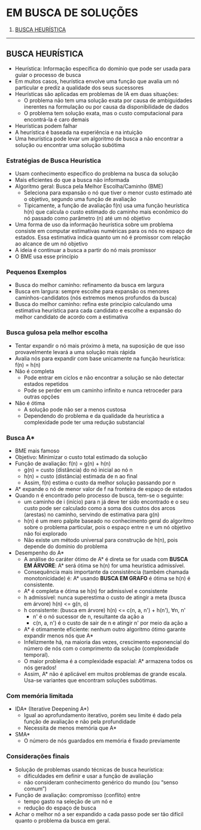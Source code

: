 # EM BUSCA DE SOLUÇÕES

1. [BUSCA HEURÍSTICA](#busca-heurística)
---

## BUSCA HEURÍSTICA
- Heurística: Informação específica do domínio que pode ser usada para guiar o processo de busca
- Em muitos casos, heurística envolve uma função que avalia um nó particular e prediz a qualidade dos seus sucessores
- Heurísticas são aplicadas em problemas de IA em duas situações:
    - O problema não tem uma solução exata por causa de ambiguidades inerentes na formulação ou por causa da disponibilidade de dados
    - O problema tem solução exata, mas o custo computacional para encontrá-la é caro demais
- Heurísticas podem falhar
- A heurística é baseada na experiência e na intuição
- Uma heurística pode levar um algoritmo de busca a não encontrar a solução ou encontrar uma solução subótima

### Estratégias de Busca Heurística
- Usam conhecimento específico do problema na busca da solução
- Mais eficientes do que a busca não informada
- Algoritmo geral: Busca pela Melhor Escolha/Caminho (BME)
    - Seleciona para expansão o nó que tiver o menor custo estimado até o objetivo, segundo uma função de avaliação
    - Tipicamente, a função de avaliação f(n) usa uma função heurística h(n) que calcula o custo estimado do caminho mais econômico do nó passado como parâmetro (n) até um nó objetivo
- Uma forma de uso da informação heurística sobre um problema consiste em computar estimativas numéricas para os nós no espaço de estados. Essa estimativa indica quanto um nó é promissor com relação ao alcance de um nó objetivo
- A ideia é continuar a busca a partir do nó mais promissor
- O BME usa esse princípio

### Pequenos Exemplos
- Busca do melhor caminho: refinamento da busca em largura
- Busca em largura: sempre escolhe para expansão os menores caminhos-candidatos (nós extremos menos profundos da busca)
- Busca do melhor caminho: refina este princípio calculando uma estimativa heurística para cada candidato e escolhe a expansão do melhor candidato de acordo com a estimativa

### Busca gulosa pela melhor escolha
- Tentar expandir o nó mais próximo à meta, na suposição de que isso provavelmente levará a uma solução mais rápida
- Avalia nós para expandir com base unicamente na função heurística: f(n) = h(n)
- Não é completa
    - Pode entrar em ciclos e não encontrar a solução se não detectar estados repetidos
    - Pode se perder em um caminho infinito e nunca retroceder para outras opções
- Não é ótima
    - A solução pode não ser a menos custosa
    -  Dependendo do problema e da qualidade da heurística a complexidade pode ter uma redução substancial

### Busca A*
- BME mais famoso
- Objetivo: Minimizar o custo total estimado da solução
- Função de avaliação: f(n) = g(n) + h(n)
    - g(n) = custo (distância) do nó inicial ao nó n
    - h(n) = custo (distância) estimada de n ao final
    - Assim, f(n) estima o custo da melhor solução passando por n
- A* expande o nó de menor valor de f na fronteira de espaço de estados
- Quando n é encontrado pelo processo de busca, tem-se o seguinte:
    - um caminho de i (início) para n já deve ter sido encontrado e o seu custo pode ser calculado como a soma dos custos dos arcos (arestas) no caminho, servindo de estimativa para g(n)
    - h(n) é um mero palpite baseado no conhecimento geral do algoritmo sobre o problema particular, pois o espaço entre n e um nó objetivo não foi explorado
    - Não existe um método universal para construção de h(n), pois depende do domínio do problema
- Desempenho do A*
    - A análise do caráter ótimo de A* é direta se for usada com **BUSCA EM ÁRVORE**: A* será ótima se h(n) for uma heurística admissível.
    - Consequência mais importante da consistência (também chamada monotonicidade) é: A* usando **BUSCA EM GRAFO** é ótima se h(n) é consistente.
    - A* é completa e ótima se h(n) for admissível e consistente
    - h admissível: nunca superestima o custo de atingir a meta (busca em árvore) h(n) <= g(n, o)
    - h consistente: (busca em árvore) h(n) <= c(n, a, n') + h(n'), ∀n, n'
        - n' é o nó sucessor de n, resultante da ação a
        - c(n, a, n') é o custo de sair de n e atingir n' por meio da ação a
    - A* é otimamente eficiente: nenhum outro algoritmo ótimo garante expandir menos nós que A*
    - Infelizmente há, na maioria das vezes, crescimento exponencial do número de nós com o comprimento da solução (complexidade temporal).
    - O maior problema é a complexidade espacial: A* armazena todos os nós gerados!
    - Assim, A* não é aplicável em muitos problemas de grande escala. Usa-se variantes que encontram soluções subótimas.

### Com memória limitada 
- IDA* (Iterative Deepening A*)
    - Igual ao aprofundamento iterativo, porém seu limite é dado pela função de avaliação e não pela profundidade
    - Necessita de menos memória que A*
- SMA*
    - O número de nós guardados em memória é fixado previamente

### Considerações finais
- Solução de problemas usando técnicas de busca heurística:
    - dificuldades em definir e usar a função de avaliação
    - não consideram conhecimento genérico do mundo (ou “senso comum”)
- Função de avaliação: compromisso (conflito) entre
    - tempo gasto na seleção de um nó e
    - redução do espaço de busca
- Achar o melhor nó a ser expandido a cada passo pode ser tão difícil
quanto o problema da busca em geral.